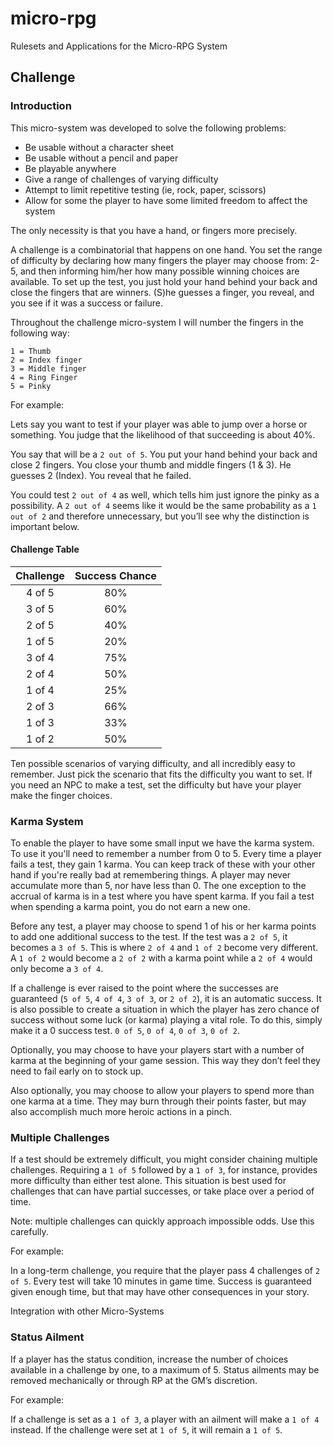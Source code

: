micro-rpg
=========

Rulesets and Applications for the Micro-RPG System


## Challenge

### Introduction
This micro-system was developed to solve the following problems:

* Be usable without a character sheet
* Be usable without a pencil and paper
* Be playable anywhere
* Give a range of challenges of varying difficulty
* Attempt to limit repetitive testing (ie, rock, paper, scissors)
* Allow for some the player to have some limited freedom to affect the system

The only necessity is that you have a hand, or fingers more precisely. 

A challenge is a combinatorial that happens on one hand. You set the range of difficulty by declaring how many fingers the player may choose from: 2-5, and then informing him/her how many possible winning choices are available. To set up the test, you just hold your hand behind your back and close the fingers that are winners. (S)he guesses a finger, you reveal, and you see if it was a success or failure.  

Throughout the challenge micro-system I will number the fingers in the following way:

    1 = Thumb
    2 = Index finger
    3 = Middle finger
    4 = Ring Finger
    5 = Pinky

For example:

Lets say you want to test if your player was able to jump over a horse or something. You judge that the likelihood of that succeeding is about 40%.

You say that will be a `2 out of 5`. You put your hand behind your back and close 2 fingers. You close your thumb and middle fingers (1 & 3). He guesses 2 (Index). You reveal that he failed.

You could test `2 out of 4` as well, which tells him just ignore the pinky as a possibility. A `2 out of 4` seems like it would be the same probability as a `1 out of 2` and therefore unnecessary, but you’ll see why the distinction is important below.

#### Challenge Table

| Challenge     | Success Chance |
| :-----------: |:--------------:|
| 4 of 5        | 80%            |
| 3 of 5        | 60%            |
| 2 of 5        | 40%            |
| 1 of 5        | 20%            |
| 3 of 4        | 75%            |
| 2 of 4        | 50%            |
| 1 of 4        | 25%            |
| 2 of 3        | 66%            |
| 1 of 3        | 33%            |
| 1 of 2        | 50%            |


Ten possible scenarios of varying difficulty, and all incredibly easy to remember. Just pick the scenario that fits the difficulty you want to set. If you need an NPC to make a test, set the difficulty but have your player make the finger choices.


### Karma System

To enable the player to have some small input we have the karma system. To use it you'll need to remember a number from 0 to 5. Every time a player fails a test, they gain 1 karma. You can keep track of these with your other hand if you're really bad at remembering things. A player may never accumulate more than 5, nor have less than 0. The one exception to the accrual of karma is in a test where you have spent karma. If you fail a test when spending a karma point, you do not earn a new one.

Before any test, a player may choose to spend 1 of his or her karma points to add one additional success to the test. If the test was a `2 of 5`, it becomes a `3 of 5`. This is where `2 of 4` and `1 of 2` become very different. A `1 of 2` would become a `2 of 2` with a karma point while a `2 of 4` would only become a `3 of 4`. 

If a challenge is ever raised to the point where the successes are guaranteed (`5 of 5`, `4 of 4`, `3 of 3`, or `2 of 2`), it is an automatic success. It is also possible to create a situation in which the player has zero chance of success without some luck (or karma) playing a vital role. To do this, simply make it a 0 success test. `0 of 5`, `0 of 4`, `0 of 3`, `0 of 2`.

Optionally, you may choose to have your players start with a number of karma at the beginning of your game session. This way they don’t feel they need to fail early on to stock up.

Also optionally, you may choose to allow your players to spend more than one karma at a time. They may burn through their points faster, but may also accomplish much more heroic actions in a pinch.


### Multiple Challenges

If a test should be extremely difficult, you might consider chaining multiple challenges. Requiring a `1 of 5` followed by a `1 of 3`, for instance, provides more difficulty than either test alone. This situation is best used for challenges that can have partial successes, or take place over a period of time. 

Note: multiple challenges can quickly approach impossible odds. Use this carefully.

For example: 

In a long-term challenge, you require that the player pass 4 challenges of `2 of 5`. Every test will take 10 minutes in game time. Success is guaranteed given enough time, but that may have other consequences in your story.


Integration with other Micro-Systems

### Status Ailment

If a player has the status condition, increase the number of choices available in a challenge by one, to a maximum of 5. Status ailments may be removed mechanically or through RP at the GM’s discretion.

For example:

If a challenge is set as a `1 of 3`, a player with an ailment will make a `1 of 4` instead. If the challenge were set at `1 of 5`, it will remain a `1 of 5`.

